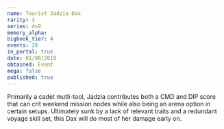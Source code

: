 ```yaml
---
name: Tourist Jadzia Dax
rarity: 3
series: ds9
memory_alpha:
bigbook_tier: 4
events: 28
in_portal: true
date: 01/08/2018
obtained: Event
mega: false
published: true
---
```


Primarily a cadet mutli-tool, Jadzia contributes both a CMD and DIP score that can crit weekend mission nodes while also being an arena option in certain setups. Ultimately sunk by a lack of relevant traits and a redundant voyage skill set, this Dax will do most of her damage early on.
